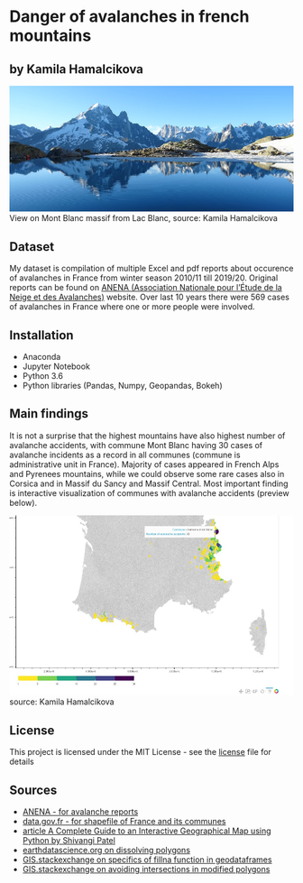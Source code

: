 # Danger of avalanches in french mountains

## by Kamila Hamalcikova

![](readme.assets/view_lac_blanc.JPG)
View on Mont Blanc massif from Lac Blanc, source: Kamila Hamalcikova

## Dataset

My dataset is compilation of multiple Excel and pdf reports about occurence of avalanches in France from winter season 2010/11 till 2019/20. Original reports can be found on [ANENA (Association Nationale pour l’Étude de la Neige et des Avalanches)](https://www.anena.org/5041-bilan-des-accidents.htm) website. Over last 10 years there were 569 cases of avalanches in France where one or more people were involved.

## Installation

- Anaconda
- Jupyter Notebook
- Python 3.6
- Python libraries (Pandas, Numpy, Geopandas, Bokeh)


## Main findings

It is not a surprise that the highest mountains have also highest number of avalanche accidents, with commune Mont Blanc having 30 cases of avalanche incidents as a record in all communes (commune is administrative unit in France). Majority of cases appeared in French Alps and Pyrenees mountains, while we could observe some rare cases also in Corsica and in Massif du Sancy and Massif Central. Most important finding is interactive visualization of communes with avalanche accidents (preview below).

![](readme.assets/preview-pic.jpg)
source: Kamila Hamalcikova

## License

This project is licensed under the MIT License - see the [license](https://opensource.org/licenses/MIT) file for details

## Sources

- [ANENA - for avalanche reports](https://www.anena.org/5041-bilan-des-accidents.htm#par42276)
- [data.gov.fr - for shapefile of France and its communes](https://www.data.gouv.fr/fr/datasets/decoupage-administratif-communal-francais-issu-d-openstreetmap/)
- [article A Complete Guide to an Interactive Geographical Map using Python by Shivangi Patel](https://towardsdatascience.com/a-complete-guide-to-an-interactive-geographical-map-using-python-f4c5197e23e0)
- [earthdatascience.org on dissolving polygons](https://www.earthdatascience.org/workshops/gis-open-source-python/dissolve-polygons-in-python-geopandas-shapely/)
- [GIS.stackexchange on specifics of fillna function in geodataframes](https://gis.stackexchange.com/questions/287064/dissolve-causes-no-shapely-geometry-can-be-created-from-null-value-in-geopanda/287065)
- [GIS.stackexchange on avoiding intersections in modified polygons](https://gis.stackexchange.com/questions/287064/dissolve-causes-no-shapely-geometry-can-be-created-from-null-value-in-geopanda/287065)
